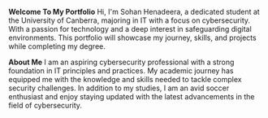 **Welcome To My Portfolio**
Hi, I'm Sohan Henadeera, a dedicated student at the University of Canberra, majoring in IT with a focus on cybersecurity. With a passion for technology and a deep interest in safeguarding digital environments. This portfolio will showcase my journey, skills, and projects while completing my degree.

**About Me**
I am an aspiring cybersecurity professional with a strong foundation in IT principles and practices. My academic journey has equipped me with the knowledge and skills needed to tackle complex security challenges. In addition to my studies, I am an avid soccer enthusiast and enjoy staying updated with the latest advancements in the field of cybersecurity.

